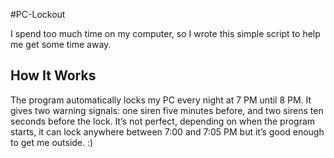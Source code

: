 #PC-Lockout

I spend too much time on my computer, so I wrote this simple script to help me get some time away.

## How It Works
The program automatically locks my PC every night at 7 PM until 8 PM. It gives two warning signals: one siren five minutes before, and two sirens ten seconds before the lock. It’s not perfect, depending on when the program starts, it can lock anywhere between 7:00 and 7:05 PM but it’s good enough to get me outside. :)
